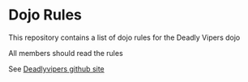 Dojo Rules
==========

This repository contains a list of dojo rules for the Deadly Vipers dojo

All members should read the rules

See [Deadlyvipers github site](https://github.com/deadlyvipers)
